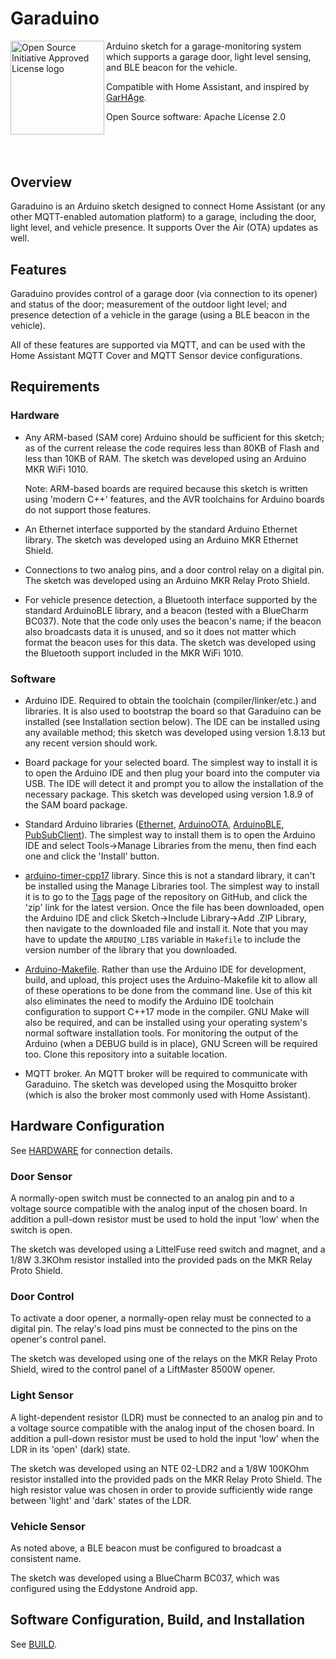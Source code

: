 # Garaduino

<a href="https://opensource.org"><img height="150" align="left"
src="https://opensource.org/files/OSIApprovedCropped.png" alt="Open
Source Initiative Approved License logo"></a>

Arduino sketch for a garage-monitoring system which supports a garage
door, light level sensing, and BLE beacon for the vehicle.

Compatible with Home Assistant, and inspired by
[GarHAge](https://github.com/marthoc/GarHAge).

Open Source software: Apache License 2.0

## &nbsp;

## Overview

Garaduino is an Arduino sketch designed to connect Home Assistant (or
any other MQTT-enabled automation platform) to a garage, including the
door, light level, and vehicle presence. It supports Over the Air
(OTA) updates as well.

## Features

Garaduino provides control of a garage door (via connection to its
opener) and status of the door; measurement of the outdoor light
level; and presence detection of a vehicle in the garage (using a BLE
beacon in the vehicle).

All of these features are supported via MQTT, and can be used with the
Home Assistant MQTT Cover and MQTT Sensor device configurations.

## Requirements

### Hardware

* Any ARM-based (SAM core) Arduino should be sufficient for this
sketch; as of the current release the code requires less than 80KB of
Flash and less than 10KB of RAM.  The sketch was developed using an
Arduino MKR WiFi 1010.

   Note: ARM-based boards are required because this sketch is written
   using 'modern C++' features, and the AVR toolchains for Arduino
   boards do not support those features.

* An Ethernet interface supported by the standard Arduino Ethernet
library. The sketch was developed using an Arduino MKR Ethernet
Shield.

* Connections to two analog pins, and a door control relay on a
digital pin. The sketch was developed using an Arduino MKR Relay Proto
Shield.

* For vehicle presence detection, a Bluetooth interface supported by
the standard ArduinoBLE library, and a beacon (tested with a BlueCharm
BC037). Note that the code only uses the beacon's name; if the beacon
also broadcasts data it is unused, and so it does not matter which
format the beacon uses for this data. The sketch was developed using
the Bluetooth support included in the MKR WiFi 1010.

### Software

* Arduino IDE. Required to obtain the toolchain (compiler/linker/etc.)
and libraries.  It is also used to bootstrap the board so that
Garaduino can be installed (see Installation section below). The IDE
can be installed using any available method; this sketch was developed
using version 1.8.13 but any recent version should work.

* Board package for your selected board. The simplest way to install
it is to open the Arduino IDE and then plug your board into the
computer via USB. The IDE will detect it and prompt you to allow the
installation of the necessary package. This sketch was developed using
version 1.8.9 of the SAM board package.

* Standard Arduino libraries
([Ethernet](https://github.com/arduino-libraries/Ethernet),
[ArduinoOTA](https://github.com/jandrassy/ArduinoOTA),
[ArduinoBLE](https://github.com/arduino-libraries/ArduinoBLE),
[PubSubClient](https://github.com/knolleary/pubsubclient)). The
simplest way to install them is to open the Arduino IDE and select
Tools->Manage Libraries from the menu, then find each one and click
the 'Install' button.

* [arduino-timer-cpp17](https://github.com/kpfleming/arduino-timer-cpp17)
library. Since this is not a standard library, it can't be installed
using the Manage Libraries tool. The simplest way to install it is to
go to the
[Tags](https://github.com/kpfleming/arduino-timer-cpp17/tags) page of
the repository on GitHub, and click the 'zip' link for the latest
version. Once the file has been downloaded, open the Arduino IDE and
click Sketch->Include Library->Add .ZIP Library, then navigate to the
downloaded file and install it. Note that you may have to update the
`ARDUINO_LIBS` variable in `Makefile` to include the version number of
the library that you downloaded.

* [Arduino-Makefile](https://github.com/sudar/Arduino-Makefile). Rather
than use the Arduino IDE for development, build, and upload, this
project uses the Arduino-Makefile kit to allow all of these operations
to be done from the command line. Use of this kit also eliminates the
need to modify the Arduino IDE toolchain configuration to support
C++17 mode in the compiler. GNU Make will also be required, and can be
installed using your operating system's normal software installation
tools. For monitoring the output of the Arduino (when a DEBUG build is
in place), GNU Screen will be required too. Clone this repository into
a suitable location.

* MQTT broker. An MQTT broker will be required to communicate with
Garaduino. The sketch was developed using the Mosquitto broker (which
is also the broker most commonly used with Home Assistant).

## Hardware Configuration

See [HARDWARE](HARDWARE.md) for connection details.

### Door Sensor

A normally-open switch must be connected to an analog pin and to a
voltage source compatible with the analog input of the chosen
board. In addition a pull-down resistor must be used to hold the input
'low' when the switch is open.

The sketch was developed using a LittelFuse reed switch and magnet,
and a 1/8W 3.3KOhm resistor installed into the provided pads on the
MKR Relay Proto Shield.

### Door Control

To activate a door opener, a normally-open relay must be connected to
a digital pin.  The relay's load pins must be connected to the pins on
the opener's control panel.

The sketch was developed using one of the relays on the MKR Relay
Proto Shield, wired to the control panel of a LiftMaster 8500W opener.

### Light Sensor

A light-dependent resistor (LDR) must be connected to an analog pin
and to a voltage source compatible with the analog input of the chosen
board. In addition a pull-down resistor must be used to hold the input
'low' when the LDR in its 'open' (dark) state.

The sketch was developed using an NTE 02-LDR2 and a 1/8W 100KOhm
resistor installed into the provided pads on the MKR Relay Proto
Shield. The high resistor value was chosen in order to provide
sufficiently wide range between 'light' and 'dark' states of the LDR.

### Vehicle Sensor

As noted above, a BLE beacon must be configured to broadcast a
consistent name.

The sketch was developed using a BlueCharm BC037, which was configured
using the Eddystone Android app.

## Software Configuration, Build, and Installation

See [BUILD](BUILD.md).
